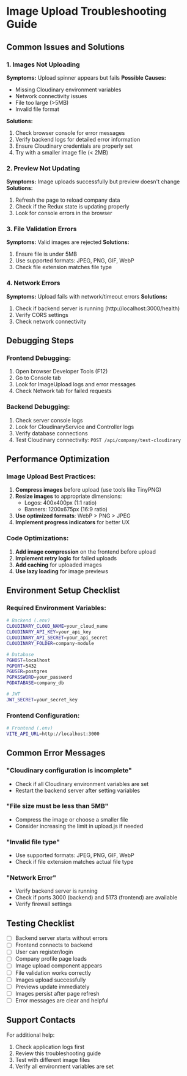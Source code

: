 # Image Upload Troubleshooting Guide

## Common Issues and Solutions

### 1. Images Not Uploading
**Symptoms:** Upload spinner appears but fails
**Possible Causes:**
- Missing Cloudinary environment variables
- Network connectivity issues
- File too large (>5MB)
- Invalid file format

**Solutions:**
1. Check browser console for error messages
2. Verify backend logs for detailed error information
3. Ensure Cloudinary credentials are properly set
4. Try with a smaller image file (< 2MB)

### 2. Preview Not Updating
**Symptoms:** Image uploads successfully but preview doesn't change
**Solutions:**
1. Refresh the page to reload company data
2. Check if the Redux state is updating properly
3. Look for console errors in the browser

### 3. File Validation Errors
**Symptoms:** Valid images are rejected
**Solutions:**
1. Ensure file is under 5MB
2. Use supported formats: JPEG, PNG, GIF, WebP
3. Check file extension matches file type

### 4. Network Errors
**Symptoms:** Upload fails with network/timeout errors
**Solutions:**
1. Check if backend server is running (http://localhost:3000/health)
2. Verify CORS settings
3. Check network connectivity

## Debugging Steps

### Frontend Debugging:
1. Open browser Developer Tools (F12)
2. Go to Console tab
3. Look for ImageUpload logs and error messages
4. Check Network tab for failed requests

### Backend Debugging:
1. Check server console logs
2. Look for CloudinaryService and Controller logs
3. Verify database connections
4. Test Cloudinary connectivity: `POST /api/company/test-cloudinary`

## Performance Optimization

### Image Upload Best Practices:
1. **Compress images** before upload (use tools like TinyPNG)
2. **Resize images** to appropriate dimensions:
   - Logos: 400x400px (1:1 ratio)
   - Banners: 1200x675px (16:9 ratio)
3. **Use optimized formats**: WebP > PNG > JPEG
4. **Implement progress indicators** for better UX

### Code Optimizations:
1. **Add image compression** on the frontend before upload
2. **Implement retry logic** for failed uploads
3. **Add caching** for uploaded images
4. **Use lazy loading** for image previews

## Environment Setup Checklist

### Required Environment Variables:
```bash
# Backend (.env)
CLOUDINARY_CLOUD_NAME=your_cloud_name
CLOUDINARY_API_KEY=your_api_key
CLOUDINARY_API_SECRET=your_api_secret
CLOUDINARY_FOLDER=company-module

# Database
PGHOST=localhost
PGPORT=5432
PGUSER=postgres
PGPASSWORD=your_password
PGDATABASE=company_db

# JWT
JWT_SECRET=your_secret_key
```

### Frontend Configuration:
```bash
# Frontend (.env)
VITE_API_URL=http://localhost:3000
```

## Common Error Messages

### "Cloudinary configuration is incomplete"
- Check if all Cloudinary environment variables are set
- Restart the backend server after setting variables

### "File size must be less than 5MB"
- Compress the image or choose a smaller file
- Consider increasing the limit in upload.js if needed

### "Invalid file type"
- Use supported formats: JPEG, PNG, GIF, WebP
- Check if file extension matches actual file type

### "Network Error"
- Verify backend server is running
- Check if ports 3000 (backend) and 5173 (frontend) are available
- Verify firewall settings

## Testing Checklist

- [ ] Backend server starts without errors
- [ ] Frontend connects to backend
- [ ] User can register/login
- [ ] Company profile page loads
- [ ] Image upload component appears
- [ ] File validation works correctly
- [ ] Images upload successfully
- [ ] Previews update immediately
- [ ] Images persist after page refresh
- [ ] Error messages are clear and helpful

## Support Contacts

For additional help:
1. Check application logs first
2. Review this troubleshooting guide
3. Test with different image files
4. Verify all environment variables are set